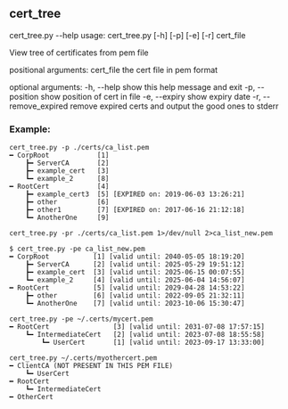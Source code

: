 ## cert_tree

cert_tree.py --help 
usage: cert_tree.py [-h] [-p] [-e] [-r] cert_file

View tree of certificates from pem file

positional arguments:
  cert_file             the cert file in pem format

optional arguments:
  -h, --help            show this help message and exit
  -p, --position        show position of cert in file
  -e, --expiry          show expiry date
  -r, --remove_expired  remove expired certs and output the good ones to stderr


### Example:

```
cert_tree.py -p ./certs/ca_list.pem  
━ CorpRoot            [1]
    ┣━ ServerCA       [2]
    ┣━ example_cert   [3]
    ┗━ example_2      [8]
━ RootCert            [4]
    ┣━ example_cert3  [5] [EXPIRED on: 2019-06-03 13:26:21]
    ┣━ other          [6]
    ┣━ other1         [7] [EXPIRED on: 2017-06-16 21:12:18]
    ┗━ AnotherOne     [9]
    
cert_tree.py -pr ./certs/ca_list.pem 1>/dev/null 2>ca_list_new.pem 

$ cert_tree.py -pe ca_list_new.pem  
━ CorpRoot           [1] [valid until: 2040-05-05 18:19:20]
    ┣━ ServerCA      [2] [valid until: 2025-05-29 19:51:12]
    ┣━ example_cert  [3] [valid until: 2025-06-15 00:07:55]
    ┗━ example_2     [4] [valid until: 2025-06-04 14:56:07]
━ RootCert           [5] [valid until: 2029-04-28 14:53:22]
    ┣━ other         [6] [valid until: 2022-09-05 21:32:11]
    ┗━ AnotherOne    [7] [valid until: 2023-10-06 15:30:47]
    
cert_tree.py -pe ~/.certs/mycert.pem
━ RootCert                [3] [valid until: 2031-07-08 17:57:15]
    ┗━ IntermediateCert   [2] [valid until: 2023-07-08 18:55:58]
        ┗━ UserCert       [1] [valid until: 2023-09-17 13:33:00]
        
cert_tree.py ~/.certs/myothercert.pem
━ ClientCA (NOT PRESENT IN THIS PEM FILE)
    ┗━ UserCert
━ RootCert
    ┗━ IntermediateCert
━ OtherCert
```
